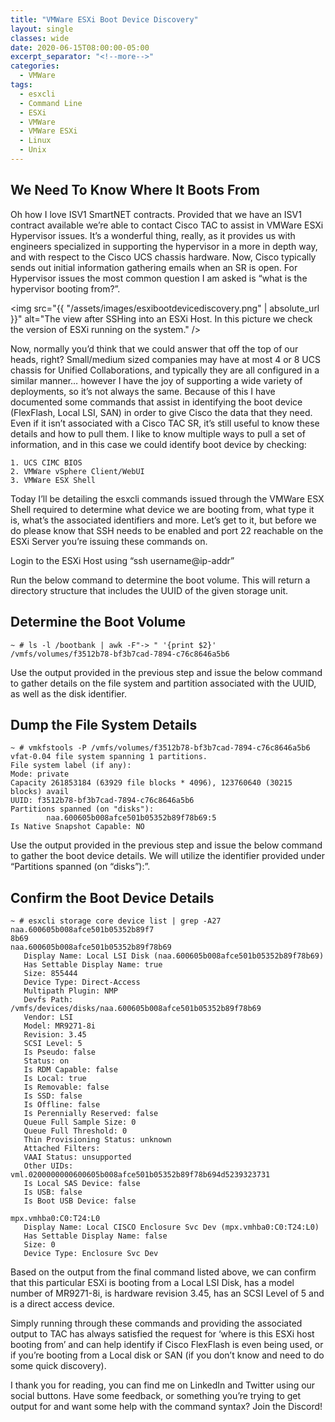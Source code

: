 ```yaml
---
title: "VMWare ESXi Boot Device Discovery"
layout: single
classes: wide
date: 2020-06-15T08:00:00-05:00
excerpt_separator: "<!--more-->"
categories:
  - VMWare
tags:
  - esxcli
  - Command Line
  - ESXi
  - VMWare
  - VMWare ESXi
  - Linux
  - Unix
---
```


## We Need To Know Where It Boots From

Oh how I love ISV1 SmartNET contracts. Provided that we have an ISV1 contract available we’re able to contact Cisco TAC to assist in VMWare ESXi Hypervisor issues.<!--more--> It’s a wonderful thing, really, as it provides us with engineers specialized in supporting the hypervisor in a more in depth way, and with respect to the Cisco UCS chassis hardware. Now, Cisco typically sends out initial information gathering emails when an SR is open. For Hypervisor issues the most common question I am asked is “what is the hypervisor booting from?”.

<span class="image fit"><img src="{{ "/assets/images/esxibootdevicediscovery.png" | absolute_url }}" alt="The view after SSHing into an ESXi Host. In this picture we check the version of ESXi running on the system." /></span>

Now, normally you’d think that we could answer that off the top of our heads, right? Small/medium sized companies may have at most 4 or 8 UCS chassis for Unified Collaborations, and typically they are all configured in a similar manner… however I have the joy of supporting a wide variety of deployments, so it’s not always the same. Because of this I have documented some commands that assist in identifying the boot device (FlexFlash, Local LSI, SAN) in order to give Cisco the data that they need. Even if it isn’t associated with a Cisco TAC SR, it’s still useful to know these details and how to pull them. I like to know multiple ways to pull a set of information, and in this case we could identify boot device by checking:

```text
1. UCS CIMC BIOS
2. VMWare vSphere Client/WebUI
3. VMWare ESX Shell
```

Today I’ll be detailing the esxcli commands issued through the VMWare ESX Shell required to determine what device we are booting from, what type it is, what’s the associated identifiers and more. Let’s get to it, but before we do please know that SSH needs to be enabled and port 22 reachable on the ESXi Server you’re issuing these commands on.

Login to the ESXi Host using “ssh username@ip-addr”

Run the below command to determine the boot volume. This will return a directory structure that includes the UUID of the given storage unit.

## Determine the Boot Volume

```text
~ # ls -l /bootbank | awk -F"-> " '{print $2}'
/vmfs/volumes/f3512b78-bf3b7cad-7894-c76c8646a5b6
```

Use the output provided in the previous step and issue the below command to gather details on the file system and partition associated with the UUID, as well as the disk identifier.

## Dump the File System Details

```text
~ # vmkfstools -P /vmfs/volumes/f3512b78-bf3b7cad-7894-c76c8646a5b6
vfat-0.04 file system spanning 1 partitions.
File system label (if any):
Mode: private
Capacity 261853184 (63929 file blocks * 4096), 123760640 (30215 blocks) avail
UUID: f3512b78-bf3b7cad-7894-c76c8646a5b6
Partitions spanned (on "disks"):
        naa.600605b008afce501b05352b89f78b69:5
Is Native Snapshot Capable: NO
```

Use the output provided in the previous step and issue the below command to gather the boot device details. We will utilize the identifier provided under “Partitions spanned (on “disks”):”.

## Confirm the Boot Device Details

```text
~ # esxcli storage core device list | grep -A27 naa.600605b008afce501b05352b89f7
8b69
naa.600605b008afce501b05352b89f78b69
   Display Name: Local LSI Disk (naa.600605b008afce501b05352b89f78b69)
   Has Settable Display Name: true
   Size: 855444
   Device Type: Direct-Access
   Multipath Plugin: NMP
   Devfs Path: /vmfs/devices/disks/naa.600605b008afce501b05352b89f78b69
   Vendor: LSI
   Model: MR9271-8i
   Revision: 3.45
   SCSI Level: 5
   Is Pseudo: false
   Status: on
   Is RDM Capable: false
   Is Local: true
   Is Removable: false
   Is SSD: false
   Is Offline: false
   Is Perennially Reserved: false
   Queue Full Sample Size: 0
   Queue Full Threshold: 0
   Thin Provisioning Status: unknown
   Attached Filters:
   VAAI Status: unsupported
   Other UIDs: vml.0200000000600605b008afce501b05352b89f78b694d5239323731
   Is Local SAS Device: false
   Is USB: false
   Is Boot USB Device: false

mpx.vmhba0:C0:T24:L0
   Display Name: Local CISCO Enclosure Svc Dev (mpx.vmhba0:C0:T24:L0)
   Has Settable Display Name: false
   Size: 0
   Device Type: Enclosure Svc Dev
```

Based on the output from the final command listed above, we can confirm that this particular ESXi is booting from a Local LSI Disk, has a model number of MR9271-8i, is hardware revision 3.45, has an SCSI Level of 5 and is a direct access device.

Simply running through these commands and providing the associated output to TAC has always satisfied the request for ‘where is this ESXi host booting from’ and can help identify if Cisco FlexFlash is even being used, or if you’re booting from a Local disk or SAN (if you don’t know and need to do some quick discovery).

I thank you for reading, you can find me on LinkedIn and Twitter using our social buttons. Have some feedback, or something you’re trying to get output for and want some help with the command syntax? Join the Discord!
